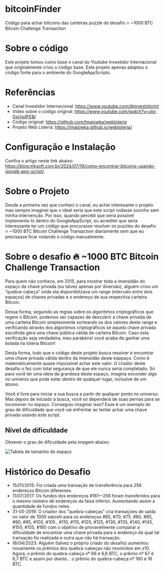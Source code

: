 # bitcoinFinder
Código para achar bitcoins das carteiras puzzle do desafio 🔥 ~1000 BTC Bitcoin Challenge Transaction

# Sobre o código

Este projeto tomou como base o canal do Youtube Investidor Internacional que originalmente criou o código base. Este projeto apenas adaptou o código fonte para o ambiente do GoogleAppScripts.

# Referências

* Canal Investidor Internacional: <https://www.youtube.com/@investidorint>
* Video sobre o código original: <https://www.youtube.com/watch?v=uIg-GsUgdFE&t>
* Código original: <https://github.com/lmajowka/webloteria>
* Projeto Web Loteria: <https://lmajowka.github.io/webloteria/>

# Configuração e Instalação

Confira o artigo neste link abaixo:<br>
<https://blog.mksoft.com.br/2024/07/19/como-encontrar-bitcoins-usando-google-app-script/>.

# Sobre o Projeto

Desde a primeira vez que conheci o canal, eu achei interesante o projeto mas sempre imaginei que o ideal seria que este script rodasse sozinho sem minha intervenção. Por isso, quando percebi que seria possível implementa-lo dentro do GoogleAppScript, eu acreditei que seria interessante ter um código que procurasse resolver os puzzles do desafio 🔥 ~1000 BTC Bitcoin Challenge Transaction diariamente sem que eu precisasse ficar rodando o código manualmente.

# Sobre o desafio 🔥 ~1000 BTC Bitcoin Challenge Transaction

Para quem não conhece, em 2015, para mostrar toda a imensidão do espaço da chave privada (ou talvez apenas por diversão), alguém criou um “quebra-cabeça” onde ela disponibilizava um range (intervalo entre dois espaços) de chaves privadas e o endereço de sua respectiva carteira Bitcoin.

Dessa forma, seguindo as regras sobre os algoritimos criptográficos que regem o Bitcoin, podemos ser capazes de descobrir a chave privada de uma carteira Bitcoin simplesmente sorteando os dos valores deste range e verificando através dos algoritmos criptográficos se aquela chave privada escolhida gera uma chave pública válida de carteira Bitcoin. Caso esta verificação seja verdadeira, meu parabéns! você acaba de ganhar uma bolada na loteria Bitcoin!

Desta forma, tudo que o código deste projeto busca resolver é encontrar uma chave privada válida dentro da imensidão deste esppaço. Como é matemáticamente quase impossível achar este valor. O criador deste desafio o fez com total segurança de que ele nunca seria completado. Só para você ter uma ideia da grandeza deste espaço, imagina esconder algo no universo que pode estar dentro de qualquer lugar, inclusive de um átomo. 

Você é livre para iniciar a sua busca a partir de qualquer ponto no universo. Mas depois de iniciado a busca, você só dependerá de suas pernas para se locomover no espaço. Conseguiu imaginar isso? Esse é um exemplo do grau de dificuldade que você vai enfrentar ao tentar achar uma chave privada usando este script. 

## Nível de dificuldade

Obsever o grau de dificuldade pela imagem abaixo:

![Tabela de tamanho do espaço](https://privatekeys.pw/images/puzzles/bitcoin-puzzle-tx.jpg)

# Histórico do Desafio

* 15/01/2015: Foi criada uma transação de transferência para 256 endereços Bitcoin diferentes.
* 11/07/2017: Os fundos dos endereços #161—256 foram transferidos para o mesmo número de endereços da faixa inferior. Aumentando assim a quantidade de fundos neles.
* 31-05-2019: O criador dos "quebra-cabeças" cria transações de saída no valor de 1000 satoshi para os endereços #65, #70, #75, #80, #85, #90, #95, #100, #105 , #110, #115, #120, #125, #130, #135, #140, #145, #150, #155, #160 com o objetivo de provavelmente comparar a dificuldade de encontrar uma chave privada para o endereço de qual tal transação foi realizada e outra que não há transação.
* 16/04/2023: Alguém (talvez o próprio criado do desafio) aumentou novamente os prêmios dos quebra-cabeças não resolvidos em x10. Agora, o prêmio do quebra-cabeça nº 66 é 6,6 BTC, o prêmio nº 67 é 6,7 BTC e assim por diante... o prêmio do quebra-cabeça nº 160 é 16 BTC.